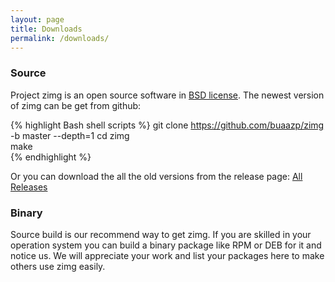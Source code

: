 ```yaml
---
layout: page
title: Downloads
permalink: /downloads/
---
```


### Source

Project zimg is an open source software in [BSD license](/documents/license/). The newest version of zimg can be get from github:

{% highlight Bash shell scripts %}
git clone https://github.com/buaazp/zimg -b master --depth=1
cd zimg   
make  
{% endhighlight %}

Or you can download the all the old versions from the release page: [All Releases](https://github.com/buaazp/zimg/releases)

### Binary

Source build is our recommend way to get zimg. If you are skilled in your operation system you can build a binary package like RPM or DEB for it and notice us. We will appreciate your work and list your packages here to make others use zimg easily.
